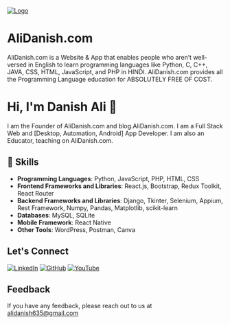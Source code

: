 
[![Logo](https://raw.githubusercontent.com/geekyshow1/geekyshow1/main/gbann.png)](https://masterprograming.com)

# AliDanish.com

AliDanish.com is a Website & App that enables people who aren’t well-versed in English to learn programming languages like Python, C, C++, JAVA, CSS, HTML, JavaScript, and PHP in HINDI. AliDanish.com provides all the Programming Language education for ABSOLUTELY FREE OF COST.

# Hi, I'm Danish Ali 👋

I am the Founder of AliDanish.com and blog.AliDanish.com. I am a Full Stack Web and [Desktop, Automation, Android] App Developer. I am also an Educator, teaching on AliDanish.com.

## 🔧 Skills

- **Programming Languages**: Python, JavaScript, PHP, HTML, CSS
- **Frontend Frameworks and Libraries**: React.js, Bootstrap, Redux Toolkit, React Router
- **Backend Frameworks and Libraries**: Django, Tkinter, Selenium, Appium, Rest Framework, Numpy, Pandas, Matplotlib, scikit-learn
- **Databases**: MySQL, SQLite
- **Mobile Framework**: React Native
- **Other Tools**: WordPress, Postman, Canva

## Let's Connect

[![LinkedIn](https://img.shields.io/badge/linkedin-0A66C2?style=for-the-badge&logo=linkedin&logoColor=white)](https://www.linkedin.com/in/mp-danishali) [![GitHub](https://img.shields.io/github/followers/masterprogramingdotcom?style=social)](https://github/followers/masterprogramingdotcom) [![YouTube](https://img.shields.io/youtube/channel/subscribers/UCbsVWeymfqS8yCfDmTgex4A?style=social)](https://www.youtube.com/channel/UCbsVWeymfqS8yCfDmTgex4A)

## Feedback

If you have any feedback, please reach out to us at alidanish635@gmail.com

